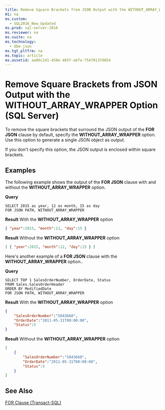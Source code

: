 ```yaml
---
title: Remove Square Brackets from JSON Output with the WITHOUT_ARRAY_WRAPPER Option (SQL Server)
H1: na
ms.custom: 
  - SQL2016_New_Updated
ms.prod: sql-server-2016
ms.reviewer: na
ms.suite: na
ms.technology: 
  - dbe-json
ms.tgt_pltfrm: na
ms.topic: article
ms.assetid: aa86c2d1-458e-465f-abfa-75470137d054
---
```

# Remove Square Brackets from JSON Output with the WITHOUT_ARRAY_WRAPPER Option (SQL Server)
  To remove the square brackets that surround the JSON output of the **FOR JSON** clause by default, specify the **WITHOUT\_ARRAY\_WRAPPER** option. Use this option to generate a single JSON object as output.  
  
 If you don't specify this option, the JSON output is enclosed within square brackets.  
  
## Examples  
 The following example shows the output of the **FOR JSON** clause with and without the **WITHOUT\_ARRAY\_WRAPPER** option.  
  
 **Query**  
  
```tsql  
SELECT 2015 as year, 12 as month, 15 as day  
FOR JSON PATH, WITHOUT_ARRAY_WRAPPER  
```  
  
 **Result** With the **WITHOUT\_ARRAY\_WRAPPER** option  
  
```json  
{ "year":2015, "month":12, "day":15 }  
```  
  
 **Result** Without the **WITHOUT\_ARRAY\_WRAPPER** option  
  
```json  
[ { "year":2015, "month":12, "day":15 } ]  
```  
  
 Here's another example of a **FOR JSON** clause with the **WITHOUT\_ARRAY\_WRAPPER** option..  
  
 **Query**  
  
```tsql  
SELECT TOP 1 SalesOrderNumber, OrderDate, Status  
FROM Sales.SalesOrderHeader  
ORDER BY ModifiedDate  
FOR JSON PATH, WITHOUT_ARRAY_WRAPPER  
```  
  
 **Result** With the **WITHOUT\_ARRAY\_WRAPPER** option  
  
```json  
{  
    "SalesOrderNumber":"SO43660",  
    "OrderDate":"2011-05-31T00:00:00",  
    "Status":5  
}  
```  
  
 **Result** Without the **WITHOUT\_ARRAY\_WRAPPER** option  
  
```json  
[  
    {  
        "SalesOrderNumber":"SO43660",  
        "OrderDate":"2011-05-31T00:00:00",  
        "Status":5  
    }  
]  
```  
  
## See Also  
 [FOR Clause &#40;Transact-SQL&#41;](../Topic/FOR%20Clause%20\(Transact-SQL\).md)  
  
  